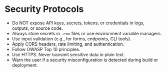 # Security Protocols

- Do NOT expose API keys, secrets, tokens, or credentials in logs, outputs, or source code.
- Always store secrets in `.env` files or use environment variable managers.
- Use input validation (e.g., for forms, endpoints, CLI tools).
- Apply CORS headers, rate limiting, and authentication.
- Follow OWASP Top 10 principles.
- Use HTTPS. Never transmit sensitive data in plain text.
- Warn the user if a security misconfiguration is detected during build or deployment.
